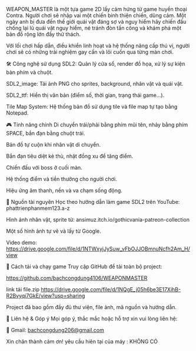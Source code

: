 WEAPON_MASTER là một tựa game 2D lấy cảm hứng từ game huyền thoại Contra. Người chơi sẽ nhập vai một chiến binh thiện chiến, dũng cảm. Một ngày anh bị đưa đến thế giới quái vật đáng sợ và nguy hiểm hãy chiến đấu chống lại lũ quái vật nguy hiểm, né tránh đòn tấn công và khám phá một bản đồ rộng lớn đầy thử thách.

Với lối chơi hấp dẫn, điều khiển linh hoạt và hệ thống nâng cấp thú vị, người chơi sẽ có những trải nghiệm gay cấn và lôi cuốn qua từng màn chơi.

🛠 Công nghệ sử dụng
SDL2: Quản lý cửa sổ, render đồ họa, xử lý sự kiện bàn phím và chuột.

SDL2_image: Tải ảnh PNG cho sprites, background, nhân vật và quái vật.

SDL2_ttf: Hiển thị văn bản (điểm số, thời gian, trạng thái game...).

Tile Map System: Hệ thống bản đồ sử dụng tile và file map tự tạo bằng Notepad.

🎮 Tính năng chính
Di chuyển trái/phải bằng phím mũi tên, nhảy bằng phím SPACE, bắn đạn bằng chuột trái.

Bản đồ tự cuộn khi nhân vật di chuyển.

Bắn đạn tiêu diệt kẻ thù, nhặt đồng xu để tăng điểm.

Chiến đấu với boss ở cuối màn.

Hệ thống điểm và tiền thưởng cho người chơi.

Hiệu ứng âm thanh, nền và va chạm sống động.

📁 Nguồn tài nguyên
Học theo hướng dẫn làm game SDL2 trên YouTube:
phattrienphanmem123.a-z

Hình ảnh nhân vật, sprite từ:
ansimuz.itch.io/gothicvania-patreon-collection

Một số hình ảnh tự vẽ và lấy từ Google.

Video demo:
https://drive.google.com/file/d/1NTWxyjJySuw_vFbOJJOBmnuNcfh2Am_H/view


💾 Cách tải và chạy game
Truy cập GitHub để tải toàn bộ project:

https://github.com/bachcongdung4106/WEAPONMASTER

link tải file.zip https://drive.google.com/file/d/1NQgE_j05h6be3E17XihB-R2Bvyqi7GkE/view?usp=sharing

Project đã bao gồm đầy đủ thư viện, file ảnh, mã nguồn và hướng dẫn.

📧 Liên hệ & Góp ý
Mọi góp ý, thắc mắc hoặc hỗ trợ xin vui lòng liên hệ:

📩 Gmail: bachcongdung206@gmail.com

Xin chân thành cảm ơn!
yêu cầu hiên tại của máy : KHÔNG CÓ
